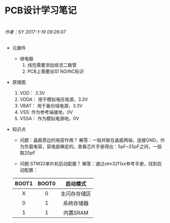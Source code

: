 # PCB设计学习笔记

#
*作者：SY*
*2017-1-19 09:26:07*
##

+ 元器件
	+ 继电器
		1. 线包需要添加续流二极管
		2. PCB上需要丝印 NO/NC标识

+ 原理图
	1. VDD： 3.3V
	2. VDDA： 用于模拟电压电源，3.3V
	3. VBAT： 用于备份域电源，3.3V
	4. VSS:  作为参考端接地，0V
	5. VSSA： 作为模拟电源地，0V
	
+ 知识点
	+ 问题：晶振旁边的电容作用？
	解答：一般并联在晶振两端，连接GND。作为负载电容，容值是确定的。查看芯片手册得出：5pF~25pF之间，一般取20pF

	+ 问题:STM32单片机启动配置？
	解答：通过stm32f1xx参考手册，找到启动配置：

	| BOOT1  | BOOT0 |	启动模式 	|  
	| :---:  | :---: | :---:		|
	|  	X	 |  0	 | 主闪存存储区	|
	| 	0	 |	1	 | 系统存储器		| 
	|	1	 |	1	 | 内置SRAM		|

